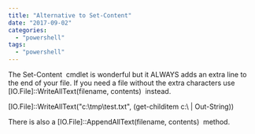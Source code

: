 ```yaml
---
title: "Alternative to Set-Content"
date: "2017-09-02"
categories: 
  - "powershell"
tags: 
  - "powershell"
---
```


The Set-Content  cmdlet is wonderful but it ALWAYS adds an extra <CR><LF> line to the end of your file. If you need a file without the extra characters use \[IO.File\]::WriteAllText(filename, contents)  instead.

\[IO.File\]::WriteAllText("c:\\tmp\\test.txt", (get-childitem c:\\ | Out-String))

There is also a \[IO.File\]::AppendAllText(filename, contents)  method.
